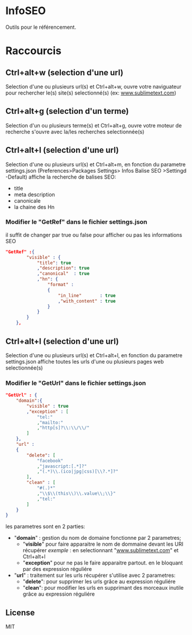InfoSEO
============

Outils pour le référencement.

# Raccourcis

## Ctrl+alt+w (selection d'une url)

Selection d'une ou plusieurs url(s) et Ctrl+alt+w, ouvre votre naviguateur pour rechercher le(s) site(s) selectionné(s) (ex: www.sublimetext.com) 

## Ctrl+alt+g (selection d'un terme)

Selection d'un ou plusieurs terme(s) et Ctrl+alt+g, ouvre votre moteur de recherche s'ouvre avec la/les recherches selectionnée(s)

## Ctrl+alt+l (selection d'une url)

Selection d'une ou plusieurs url(s) et Ctrl+alt+m,
en fonction du parametre settings.json (Preferences>Packages Settings> Infos Balise SEO >Settingd -Default)
affiche la recherche de balises SEO:
* title
* meta description
* canonicale
* la chaine des Hn

### Modifier le "GetRef" dans le fichier settings.json

il suffit de changer par true ou false pour afficher ou pas les informations SEO

```JSON
"GetRef" :{
		"visible" : {		
			"title": true 
			,"description": true 
			,"canonical"  : true 
			,"hn": {
				"format" : 
				{
					"in_line"       : true 
					,"with_content" : true 
				} 
			}
		}
	},
```


## Ctrl+alt+l (selection d'une url)

Selection d'une ou plusieurs url(s) et Ctrl+alt+l, en fonction du parametre settings.json
affiche toutes les urls d'une ou plusieurs pages web selectionnée(s)


### Modifier le "GetUrl" dans le fichier settings.json


```JSON
"GetUrl" : {
	"domain":{
		"visible" : true 
		,"exception" : [
			"tel:"
			,"mailto:"
			,"http[s]?\\:\\/\\/"
		] 
	}, 
	"url" : 
	{
		"delete": [
			"facebook"
			,"javascript:[.*]?"
			,"(.*)\\.(ico|jpg|css)[\\?.*]?"
		], 
		"clean" : [
			"#(.)*"
			,"\\$\\(this\\)\\.value\\;\\}"
			,"tel:"
		] 
	}
}
```
les parametres sont en 2 parties:
* "__domain__" : gestion du nom de domaine fonctionne par 2 parametres;
	* "__visible__" pour faire apparaitre le nom de dommaine devant les URI récupérer
        _exemple_ : en selectionnant "www.sublimetext.com" et Ctrl+alt+l
	* "__exception__" pour ne pas le faire apparaitre partout. en le bloquant par des expression réguliére
* "__url__" : traitement sur les urls récupérer s'utilise avec 2 parametres:
	* "__delete__": pour supprimer les urls grâce au expression réguliére
	* "__clean__": pour modifier les urls en supprimant des morceaux inutile grâce au expression réguliére



License
----

MIT